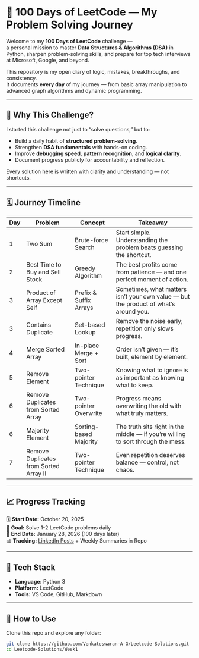 # 🚀 100 Days of LeetCode — My Problem Solving Journey

Welcome to my **100 Days of LeetCode** challenge —  
a personal mission to master **Data Structures & Algorithms (DSA)** in Python, sharpen problem-solving skills, and prepare for top tech interviews at Microsoft, Google, and beyond.

This repository is my open diary of logic, mistakes, breakthroughs, and consistency.  
It documents **every day** of my journey — from basic array manipulation to advanced graph algorithms and dynamic programming.

---

## 🧭 Why This Challenge?

I started this challenge not just to “solve questions,” but to:
- Build a daily habit of **structured problem-solving**.  
- Strengthen **DSA fundamentals** with hands-on coding.  
- Improve **debugging speed**, **pattern recognition**, and **logical clarity**.  
- Document progress publicly for accountability and reflection.  

Every solution here is written with clarity and understanding — not shortcuts.

---

## 🗓️ Journey Timeline

| Day | Problem | Concept | Takeaway |
|-----|----------|----------|-----------|
| 1 | Two Sum | Brute-force Search | Start simple. Understanding the problem beats guessing the shortcut. |
| 2 | Best Time to Buy and Sell Stock | Greedy Algorithm | The best profits come from patience — and one perfect moment of action. |
| 3 | Product of Array Except Self | Prefix & Suffix Arrays | Sometimes, what matters isn’t your own value — but the product of what’s around you. |
| 3 | Contains Duplicate | Set-based Lookup | Remove the noise early; repetition only slows progress. |
| 4 | Merge Sorted Array | In-place Merge + Sort | Order isn’t given — it’s built, element by element. |
| 5 | Remove Element | Two-pointer Technique | Knowing what to ignore is as important as knowing what to keep. |
| 6 | Remove Duplicates from Sorted Array | Two-pointer Overwrite | Progress means overwriting the old with what truly matters. |
| 6 | Majority Element | Sorting-based Majority | The truth sits right in the middle — if you’re willing to sort through the mess. |
| 7 | Remove Duplicates from Sorted Array II | Two-pointer Technique | Even repetition deserves balance — control, not chaos. |

---

## 📈 Progress Tracking

🗓️ **Start Date:** October 20, 2025  
🎯 **Goal:** Solve 1-2 LeetCode problems daily  
💯 **End Date:** January 28, 2026 (100 days later)  
📊 **Tracking:** [LinkedIn Posts](www.linkedin.com/in/venkateswaran-a-g-a2a18a339) + Weekly Summaries in Repo  

---

## 🧰 Tech Stack

- **Language:** Python 3  
- **Platform:** LeetCode  
- **Tools:** VS Code, GitHub, Markdown  

---

## 🧠 How to Use

Clone this repo and explore any folder:
```bash
git clone https://github.com/Venkateswaran-A-G/Leetcode-Solutions.git
cd Leetcode-Solutions/Week1

